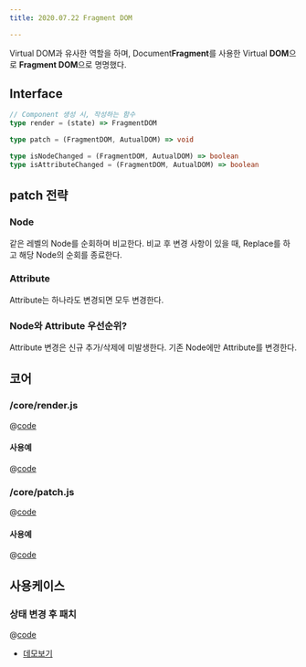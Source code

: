 ```yaml
---
title: 2020.07.22 Fragment DOM

---
```


Virtual DOM과 유사한 역할을 하며, Document**Fragment**를 사용한 Virtual **DOM**으로 **Fragment DOM**으로 명명했다.

## Interface
```ts
// Component 생성 시, 작성하는 함수
type render = (state) => FragmentDOM

type patch = (FragmentDOM, AutualDOM) => void

type isNodeChanged = (FragmentDOM, AutualDOM) => boolean
type isAttributeChanged = (FragmentDOM, AutualDOM) => boolean
```

## patch 전략
### Node
같은 레벨의 Node를 순회하며 비교한다. 비교 후 변경 사항이 있을 때, Replace를 하고 해당 Node의 순회를 종료한다.

### Attribute
Attribute는 하나라도 변경되면 모두 변경한다.

### Node와 Attribute 우선순위?
Attribute 변경은 신규 추가/삭제에 미발생한다. 기존 Node에만 Attribute를 변경한다.

## 코어
### /core/render.js
@[code](@/docs/fe-dev/pet-project/component/fragment-dom/core/render.js)

#### 사용예
@[code](@/docs/fe-dev/pet-project/component/fragment-dom/step1.js)

### /core/patch.js
@[code](@/docs/fe-dev/pet-project/component/fragment-dom/core/patch.js)

#### 사용예
@[code](@/docs/fe-dev/pet-project/component/fragment-dom/step2.js)

## 사용케이스
### 상태 변경 후 패치
@[code](@/docs/fe-dev/pet-project/component/fragment-dom/step3.js)

- [데모보기](https://the-next-web-research-lab.github.io/docs/fe-dev/pet-project/component/fragment-dom/index.html)
